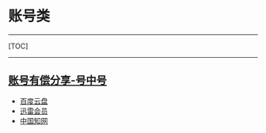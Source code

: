 # 账号类

---

[TOC]

---

## [账号有偿分享-号中号](http://www.idinid.com/)

- [百度云盘](http://www.idinid.com/site/panbaidu.html)
- [迅雷会员](http://www.idinid.com/site/xunlei.html)
- [中国知网](http://www.idinid.com/site/cnki.html)
